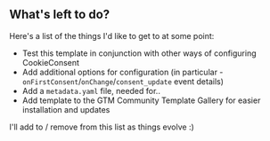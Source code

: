 ## What's left to do?
Here's a list of the things I'd like to get to at some point:

- Test this template in conjunction with other ways of configuring CookieConsent
- Add additional options for configuration (in particular - `onFirstConsent`/`onChange`/`consent_update` event details)
- Add a `metadata.yaml` file, needed for..
- Add template to the GTM Community Template Gallery for easier installation and updates

I'll add to / remove from this list as things evolve :)
